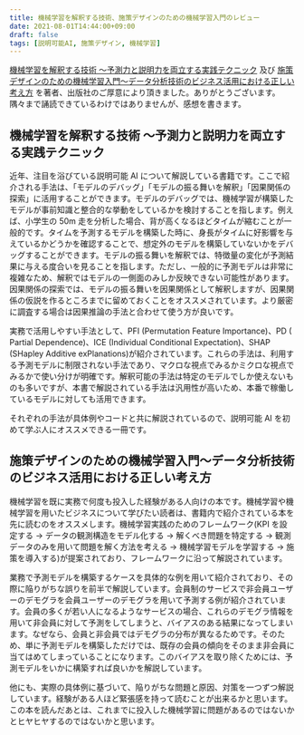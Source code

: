 ```yaml
---
title: 機械学習を解釈する技術、施策デザインのための機械学習入門のレビュー
date: 2021-08-01T14:44:00+09:00
draft: false
tags: [説明可能AI, 施策デザイン, 機械学習]
---
```


[機械学習を解釈する技術 〜予測力と説明力を両立する実践テクニック](https://www.amazon.co.jp/dp/429712226X/) 及び [施策デザインのための機械学習入門〜データ分析技術のビジネス活用における正しい考え方](https://www.amazon.co.jp/dp/4297122243/) を著者、出版社のご厚意により頂きました。ありがとうございます。隅々まで誦読できているわけではありませんが、感想を書きます。

## 機械学習を解釈する技術 〜予測力と説明力を両立する実践テクニック

近年、注目を浴びている説明可能 AI について解説している書籍です。ここで紹介される手法は、「モデルのデバッグ」「モデルの振る舞いを解釈」「因果関係の探索」に活用することができます。モデルのデバッグでは、機械学習が構築したモデルが事前知識と整合的な挙動をしているかを検討することを指します。例えば、小学生の 50m 走を分析した場合、背が高くなるほどタイムが縮むことが一般的です。タイムを予測するモデルを構築した時に、身長がタイムに好影響を与えているかどうかを確認することで、想定外のモデルを構築していないかをデバッグすることができます。モデルの振る舞いを解釈では、特徴量の変化が予測結果に与える度合いを見ることを指します。ただし、一般的に予測モデルは非常に複雑なため、解釈ではモデルの一側面のみしか反映できない可能性があります。因果関係の探索では、モデルの振る舞いを因果関係として解釈しますが、因果関係の仮説を作るところまでに留めておくことをオススメされています。より厳密に調査する場合は因果推論の手法と合わせて使う方が良いです。

実務で活用しやすい手法として、PFI (Permutation Feature Importance)、PD ( Partial Dependence)、ICE (Individual Conditional Expectation)、SHAP (SHapley Additive exPlanations)が紹介されています。これらの手法は、利用する予測モデルに制限されない手法であり、マクロな視点でみるかミクロな視点でみるかで使い分けが明確です。解釈可能の手法は特定のモデルでしか使えないものも多いですが、本書で解説されている手法は汎用性が高いため、本番で稼働しているモデルに対しても活用できます。

それぞれの手法が具体例やコードと共に解説されているので、説明可能 AI を初めて学ぶ人にオススメできる一冊です。

## 施策デザインのための機械学習入門〜データ分析技術のビジネス活用における正しい考え方

機械学習を既に実務で何度も投入した経験がある人向けの本です。機械学習や機械学習を用いたビジネスについて学びたい読者は、書籍内で紹介されている本を先に読むのをオススメします。機械学習実践のためのフレームワーク(KPI を設定する → データの観測構造をモデル化する → 解くべき問題を特定する → 観測データのみを用いて問題を解く方法を考える → 機械学習モデルを学習する → 施策を導入する)が提案されており、フレームワークに沿って解説されています。

業務で予測モデルを構築するケースを具体的な例を用いて紹介されており、その際に陥りがちな誤りを前半で解説しています。会員制のサービスで非会員ユーザーのデモグラを会員ユーザーのデモグラを用いて予測する例が紹介されています。会員の多くが若い人になるようなサービスの場合、これらのデモグラ情報を用いて非会員に対して予測をしてしまうと、バイアスのある結果になってしまいます。なぜなら、会員と非会員ではデモグラの分布が異なるためです。そのため、単に予測モデルを構築しただけでは、既存の会員の傾向をそのまま非会員に当てはめてしまっていることになります。このバイアスを取り除くためには、予測モデルをいかに構築すれば良いかを解説しています。

他にも、実際の具体例に基づいて、陥りがちな問題と原因、対策を一つずつ解説しています。経験がある人ほど緊張感を持って読むことが出来るかと思います。この本を読んだあとは、これまでに投入した機械学習に問題があるのではないかとヒヤヒヤするのではないかと思います。
